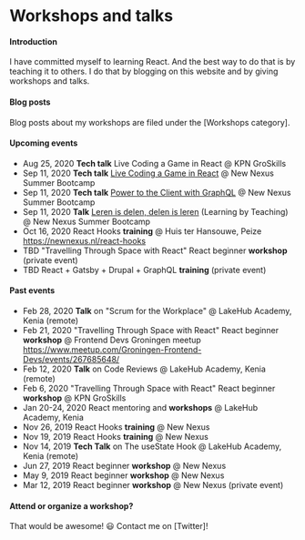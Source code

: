 # Workshops and talks

#### Introduction

I have committed myself to learning React. And the best way to do that is by teaching it to others.
I do that by blogging on this website and by giving workshops and talks.

#### Blog posts

Blog posts about my workshops are filed under the [Workshops category].

#### Upcoming events

- Aug 25, 2020 **Tech talk** Live Coding a Game in React @ KPN GroSkills
- Sep 11, 2020 **Tech talk** [Live Coding a Game in React] @ New Nexus Summer Bootcamp
- Sep 11, 2020 **Tech talk** [Power to the Client with GraphQL] @ New Nexus Summer Bootcamp
- Sep 11, 2020 **Talk** [Leren is delen, delen is leren] (Learning by Teaching) @ New Nexus Summer Bootcamp
- Oct 16, 2020 React Hooks **training** @ Huis ter Hansouwe, Peize https://newnexus.nl/react-hooks
- TBD "Travelling Through Space with React" React beginner **workshop** (private event)
- TBD React + Gatsby + Drupal + GraphQL **training** (private event)

#### Past events

- Feb 28, 2020 **Talk** on "Scrum for the Workplace" @ LakeHub Academy, Kenia (remote)
- Feb 21, 2020 "Travelling Through Space with React"
  React beginner **workshop** @ Frontend Devs Groningen meetup
  https://www.meetup.com/Groningen-Frontend-Devs/events/267685648/
- Feb 12, 2020 **Talk** on Code Reviews @ LakeHub Academy, Kenia (remote)
- Feb 6, 2020 "Travelling Through Space with React"
  React beginner **workshop** @ KPN GroSkills
- Jan 20-24, 2020 React mentoring and **workshops** @ LakeHub Academy, Kenia
- Nov 26, 2019 React Hooks **training** @ New Nexus
- Nov 19, 2019 React Hooks **training** @ New Nexus
- Nov 14, 2019 **Tech Talk** on The useState Hook @ LakeHub Academy, Kenia (remote)
- Jun 27, 2019 React beginner **workshop** @ New Nexus
- May 9, 2019 React beginner **workshop** @ New Nexus
- Mar 12, 2019 React beginner **workshop** @ New Nexus (private event)

#### Attend or organize a workshop?

That would be awesome! 😃 Contact me on [Twitter]!

[live coding a game in react]: https://newnexus.nl/webinar/live-coding-a-game-in-react/
[leren is delen, delen is leren]: https://newnexus.nl/webinar/leren-is-delen-delen-is-leren/
[power to the client with graphql]: https://newnexus.nl/webinar/power-to-the-client-with-graphql/
